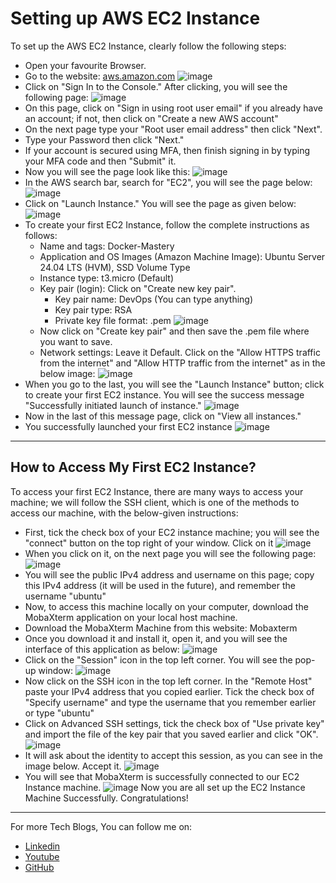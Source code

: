 # Setting up AWS EC2 Instance

To set up the AWS EC2 Instance, clearly follow the following steps:
- Open your favourite Browser.
- Go to the website: [aws.amazon.com](https://aws.amazon.com/)
![image](https://github.com/user-attachments/assets/f2550f47-7671-4655-ba49-00eac067203e)
- Click on "Sign In to the Console." After clicking, you will see the following page:
![image](https://github.com/user-attachments/assets/300cba5b-1c66-4379-a0da-232a8b2483db)
- On this page, click on "Sign in using root user email" if you already have an account; if not, then click on "Create a new AWS account"
- On the next page type your "Root user email address" then click "Next".
- Type your Password then click "Next."
- If your account is secured using MFA, then finish signing in by typing your MFA code and then "Submit" it.
- Now you will see the page look like this:
![image](https://github.com/user-attachments/assets/daa0e489-b0f5-4b32-85bc-b2adf1a280f2)
- In the AWS search bar, search for "EC2", you will see the page below:
![image](https://github.com/user-attachments/assets/2ea9376f-7d5b-4778-b0fd-65b207743770)
- Click on "Launch Instance." You will see the page as given below:
![image](https://github.com/user-attachments/assets/608e075a-2e71-41c8-9a4d-c8f430c948f9)
- To create your first EC2 Instance, follow the complete instructions as follows:
  - Name and tags: Docker-Mastery
  - Application and OS Images (Amazon Machine Image): Ubuntu Server 24.04 LTS (HVM), SSD Volume Type
  - Instance type: t3.micro (Default)
  - Key pair (login): Click on "Create new key pair".
    - Key pair name: DevOps (You can type anything)
    - Key pair type: RSA
    - Private key file format: .pem
   ![image](https://github.com/user-attachments/assets/f63ad20c-9026-4790-b92b-b42163dc5ea3)
  - Now click on "Create key pair" and then save the .pem file where you want to save.
  - Network settings: Leave it Default. Click on the "Allow HTTPS traffic from the internet" and "Allow HTTP traffic from the internet" as in the below image:
 ![image](https://github.com/user-attachments/assets/3ad167e0-9148-4e55-8abc-1db509e3fb8c)
- When you go to the last, you will see the "Launch Instance" button; click to create your first EC2 instance. You will see the success message "Successfully initiated launch of instance."
![image](https://github.com/user-attachments/assets/29aab15c-6ffa-4022-942c-c50fc1c7b481)
- Now in the last of this message page, click on "View all instances."
- You successfully launched your first EC2 instance
![image](https://github.com/user-attachments/assets/af8ccd91-ec8d-429f-b405-2b8f23a1e635)

----

## How to Access My First EC2 Instance?
To access your first EC2 Instance, there are many ways to access your machine; we will follow the SSH client, which is one of the methods to access our machine, with the below-given instructions:
- First, tick the check box of your EC2 instance machine; you will see the "connect" button on the top right of your window. Click on it
![image](https://github.com/user-attachments/assets/a91a796f-1888-4166-b48e-f2e9bb9b0c3e)
- When you click on it, on the next page you will see the following page:
![image](https://github.com/user-attachments/assets/0e295be4-dfd6-4a1c-b11d-ac8e45509ce4)
- You will see the public IPv4 address and username on this page; copy this IPv4 address (it will be used in the future), and remember the username "ubuntu"
- Now, to access this machine locally on your computer, download the MobaXterm application on your local host machine.
- Download the MobaXterm Machine from this website:  Mobaxterm
- Once you download it and install it, open it, and you will see the interface of this application as below:
![image](https://github.com/user-attachments/assets/a880a17b-28d6-4a32-8d1c-f1af0ea4c206)
- Click on the "Session" icon in the top left corner. You will see the pop-up window:
![image](https://github.com/user-attachments/assets/d81208d4-a1c4-43fa-a9dd-0ee449e92a36)
- Now click on the SSH icon in the top left corner. In the "Remote Host" paste your IPv4 address that you copied earlier. Tick the check box of "Specify username" and type the username that you remember earlier or type "ubuntu"
- Click on Advanced SSH settings, tick the check box of "Use private key" and import the file of the key pair that you saved earlier and click "OK".
![image](https://github.com/user-attachments/assets/f7c67b55-5da6-43f0-9d27-4ff0fb9b096e)
- It will ask about the identity to accept this session, as you can see in the image below. Accept it.
![image](https://github.com/user-attachments/assets/9189a2f8-91da-47f9-9b6e-0593f1c8f35f)
- You will see that MobaXterm is successfully connected to our EC2 Instance machine.
![image](https://github.com/user-attachments/assets/c2979764-edd5-47de-8e9f-9e78db917ec3)
Now you are all set up the EC2 Instance Machine Successfully. Congratulations! 

---
For more Tech Blogs, You can follow me on:
- [Linkedin](https://www.linkedin.com/in/abdullahbinamin/)
- [Youtube](https://www.youtube.com/@AAA-Tech-1)
- [GitHub](https://github.com/AbdullahbinAmin)
